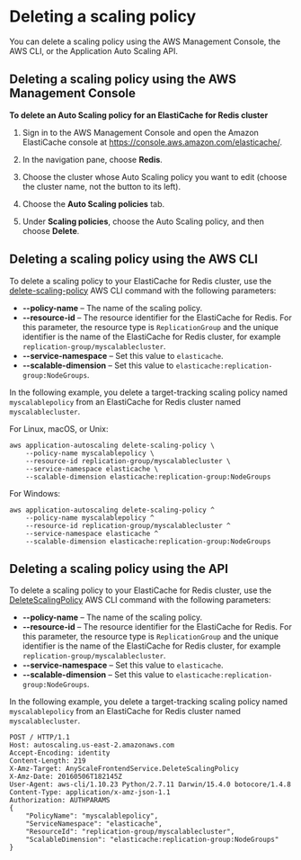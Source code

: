 # Deleting a scaling policy<a name="AutoScaling-Scaling-Deleting-a-Scaling-Policy"></a>

You can delete a scaling policy using the AWS Management Console, the AWS CLI, or the Application Auto Scaling API\. 

## Deleting a scaling policy using the AWS Management Console<a name="AutoScaling-Scaling-Editing-a-Scaling-Policy-CON"></a>

**To delete an Auto Scaling policy for an ElastiCache for Redis cluster**

1. Sign in to the AWS Management Console and open the Amazon ElastiCache console at [https://console\.aws\.amazon\.com/elasticache/](https://console.aws.amazon.com/elasticache/)\.

1. In the navigation pane, choose **Redis**\. 

1. Choose the cluster whose Auto Scaling policy you want to edit \(choose the cluster name, not the button to its left\)\. 

1. Choose the **Auto Scaling policies** tab\. 

1. Under **Scaling policies**, choose the Auto Scaling policy, and then choose **Delete**\. 

## Deleting a scaling policy using the AWS CLI<a name="AutoScaling-Scaling-Deleting-a-Scaling-Policy-CLI"></a>

To delete a scaling policy to your ElastiCache for Redis cluster, use the [delete\-scaling\-policy](https://docs.aws.amazon.com/cli/latest/reference/autoscaling/delete-scaling-policy.html) AWS CLI command with the following parameters: 
+ **\-\-policy\-name** – The name of the scaling policy\. 
+ **\-\-resource\-id** – The resource identifier for the ElastiCache for Redis\. For this parameter, the resource type is `ReplicationGroup` and the unique identifier is the name of the ElastiCache for Redis cluster, for example `replication-group/myscalablecluster`\. 
+ **\-\-service\-namespace** – Set this value to `elasticache`\. 
+ **\-\-scalable\-dimension** – Set this value to `elasticache:replication-group:NodeGroups`\. 

In the following example, you delete a target\-tracking scaling policy named `myscalablepolicy` from an ElastiCache for Redis cluster named `myscalablecluster`\. 

For Linux, macOS, or Unix:

```
aws application-autoscaling delete-scaling-policy \
    --policy-name myscalablepolicy \
    --resource-id replication-group/myscalablecluster \
    --service-namespace elasticache \
    --scalable-dimension elasticache:replication-group:NodeGroups
```

For Windows:

```
aws application-autoscaling delete-scaling-policy ^
    --policy-name myscalablepolicy ^
    --resource-id replication-group/myscalablecluster ^
    --service-namespace elasticache ^
    --scalable-dimension elasticache:replication-group:NodeGroups
```

## Deleting a scaling policy using the API<a name="AutoScaling-Scaling-Deleting-a-Scaling-Policy-API"></a>

To delete a scaling policy to your ElastiCache for Redis cluster, use the [DeleteScalingPolicy](https://docs.aws.amazon.com/cli/latest/reference/autoscaling/delete-scaling-policy.html) AWS CLI command with the following parameters: 
+ **\-\-policy\-name** – The name of the scaling policy\. 
+ **\-\-resource\-id** – The resource identifier for the ElastiCache for Redis\. For this parameter, the resource type is `ReplicationGroup` and the unique identifier is the name of the ElastiCache for Redis cluster, for example `replication-group/myscalablecluster`\. 
+ **\-\-service\-namespace** – Set this value to `elasticache`\. 
+ **\-\-scalable\-dimension** – Set this value to `elasticache:replication-group:NodeGroups`\. 

In the following example, you delete a target\-tracking scaling policy named `myscalablepolicy` from an ElastiCache for Redis cluster named `myscalablecluster`\. 

```
POST / HTTP/1.1
Host: autoscaling.us-east-2.amazonaws.com
Accept-Encoding: identity
Content-Length: 219
X-Amz-Target: AnyScaleFrontendService.DeleteScalingPolicy
X-Amz-Date: 20160506T182145Z
User-Agent: aws-cli/1.10.23 Python/2.7.11 Darwin/15.4.0 botocore/1.4.8
Content-Type: application/x-amz-json-1.1
Authorization: AUTHPARAMS
{
    "PolicyName": "myscalablepolicy",
    "ServiceNamespace": "elasticache",
    "ResourceId": "replication-group/myscalablecluster",
    "ScalableDimension": "elasticache:replication-group:NodeGroups"
}
```